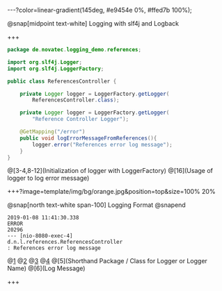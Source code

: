 ---?color=linear-gradient(145deg, #e9454e 0%, #ffed7b 100%);

@snap[midpoint text-white]
Logging with slf4j and Logback

+++

```java
package de.novatec.logging_demo.references;

import org.slf4j.Logger;
import org.slf4j.LoggerFactory;

public class ReferencesController {

    private Logger logger = LoggerFactory.getLogger(
        ReferencesController.class);

    private Logger logger = LoggerFactory.getLogger(
        "Reference Controller Logger");

    @GetMapping("/error")
    public void logErrorMessageFromReferences(){
        logger.error("References error log message");
    }
}
```

@[3-4,8-12](Initialization of logger with LoggerFactory)
@[16](Usage of logger to log error message)

+++?image=template/img/bg/orange.jpg&position=top&size=100% 20%

@snap[north text-white span-100]
Logging Format
@snapend


```log
2019-01-08 11:41:30.338
ERROR
20296
--- [nio-8080-exec-4]
d.n.l.references.ReferencesController
: References error log message
```

@[1](Timestamp)
@[2](Severity)
@[3](PID)
@[4](Thread)
@[5](Shorthand Package / Class for Logger or Logger Name)
@[6](Log Message)

+++

